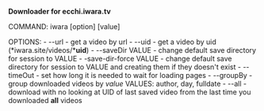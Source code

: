 **Downloader for ecchi.iwara.tv**

COMMAND: iwara [option] [value]

OPTIONS:
    - --url                  - get a video by url
    - --uid                  - get a video by uid (*iwara.site/videos/***uid**)
    - --saveDir VALUE        - change default save directory for session to VALUE
    - -save-dir-force VALUE - change default save directory for session to VALUE and creating them if they doesn't exist
    - --timeOut              - set how long it is needed to wait for loading pages
    - --groupBy              - group downloaded videos by *value*
                             VALUES: author, day, fulldate
    - --all                  - download with no looking at UID of last saved video from the last time you downloaded **all** videos